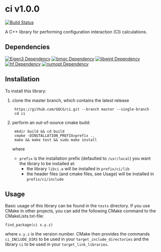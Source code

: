 # ci v1.0.0
[![Build Status](https://travis-ci.org/GQCG/ci.svg?branch=master)](https://travis-ci.org/GQCG/ci)

A C++ library for performing configuration interaction (CI) calculations.

## Dependencies
[![Eigen3 Dependency](https://img.shields.io/badge/Eigen-3+-blue.svg)](http://eigen.tuxfamily.org/index.php?title=Main_Page)
[![bmqc Dependency](https://img.shields.io/badge/bmqc-1.0.1+-blue.svg)](https://github.com/GQCG/bmqc)
[![libwint Dependency](https://img.shields.io/badge/libwrp-3.0.0+-blue.svg)](https://github.com/GQCG/libwrp)
[![hf Dependency](https://img.shields.io/badge/hf-3.0.0+-blue.svg)](https://github.com/GQCG/hf)
[![numopt Dependency](https://img.shields.io/badge/bmqc-1.0.0+-blue.svg)](https://github.com/GQCG/numopt)


## Installation
To install this library:
1. clone the master branch, which contains the latest release

        https://github.com/GQCG/ci.git --branch master --single-branch
        cd ci

2. perform an out-of-source cmake build:

        mkdir build && cd build
        cmake -DINSTALLATION_PREFIX=prefix ..
        make && make test && sudo make install

    where
    * `prefix` is the installation prefix (defaulted to `/usr/local`) you want the library to be installed at:
        * the library `libci.a` will be installed in `prefix/ci/lib`
        * the header files (and cmake files, see Usage) will be installed in `prefix/ci/include`


## Usage
Basic usage of this library can be found in the `tests` directory. If you use CMake in other projects, you can add the following CMake command to the CMakeLists.txt-file:

    find_package(ci x.y.z)

where `x.y.z` is the version number. CMake then provides the commands `ci_INCLUDE_DIRS` to be used in your `target_include_directories` and the library `ci` to be used in your `target_link_libraries`.
